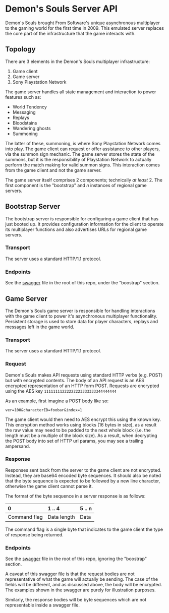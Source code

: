 # Demon's Souls Server API
Demon's Souls brought From Software's unique asynchronous multiplayer to the
gaming world for the first time in 2009. This emulated server replaces the
core part of the infrastructure that the game interacts with.

## Topology
There are 3 elements in the Demon's Souls multiplayer infrastructure:

1. Game client
2. Game server
3. Sony Playstation Network

The game server handles all state management and interaction to power features
such as:

* World Tendency
* Messaging
* Replays
* Bloodstains
* Wandering ghosts
* Summoning

The latter of these, summoning, is where Sony Playstation Network comes into
play. The game client can request or offer assistance to other players, via the
summon sign mechanic. The game server stores the state of the summons, but it
is the responsibility of Playstation Network to actually perform the match
making for valid summon signs. This interaction comes from the game client and
not the game server.

The game server itself comprises 2 components; technically _at least_ 2. The
first component is the "bootstrap" and _n_ instances of regional game servers.

## Bootstrap Server
The bootstrap server is responsible for configuring a game client that has
just booted up. It provides configuration information for the client to operate
its multiplayer functions and also advertises URLs for regional game servers.

### Transport
The server uses a standard HTTP/1.1 protocol.

### Endpoints

See the [swagger](swagger.yaml) file in the root of this repo, under the
"boostrap" section.

## Game Server
The Demon's Souls game server is responsible for handling interactions with the
game client to power it's asynchronous multiplayer functionality. Persistent
storage is used to store data for player characters, replays and messages left
in the game world.

### Transport
The server uses a standard HTTP/1.1 protocol.

### Request
Demon's Souls makes API requests using standard HTTP verbs (e.g. POST) but with
encrypted contents. The body of an API request is an AES encrypted representation
of an HTTP form POST. Requests are encrypted using the AES key `11111111222222223333333344444444`

As an example, first imagine a POST body like so:

```
ver=100&characterID=foobar&index=1
```

The game client would then need to AES encrypt this using the known key. This
encryption method works using blocks (16 bytes in size), as a result the raw
value may need to be padded to the next whole block (i.e. the length must be a
multiple of the block size). As a result, when decrypting the POST body into set
of HTTP url params, you may see a trailing ampersand.

### Response
Responses sent back from the server to the game client are not encrypted. Instead,
they are base64 encoded byte sequences. It should also be noted that the byte
sequence is expected to be followed by a new line character, otherwise the
game client cannot parse it.

The format of the byte sequence in a server response is as follows:

| 0            | 1 .. 4      | 5 .. n |
| :----------- | :---------- | :----- |
| Command flag | Data length | Data   |

The command flag is a single byte that indicates to the game client the type
of response being returned.

### Endpoints

See the [swagger](swagger.yaml) file in the root of this repo, ignoring the
"boostrap" section.

A caveat of this swagger file is that the request bodies are not representative
of what the game will actually be sending. The case of the fields will be
different, and as discussed above, the body will be encrypted. The examples
shown in the swagger are purely for illustration purposes.

Similarly, the response bodies will be byte sequences which are not representable
inside a swagger file.
